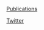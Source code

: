 [Publications](https://scholar.google.com/citations?user=Wk3ZHFwAAAAJ&hl=en) 

[Twitter](https://twitter.com/noelwan23)
